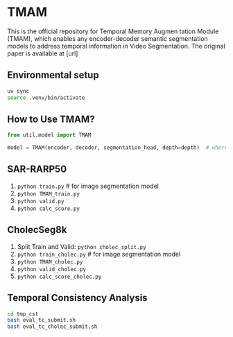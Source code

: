 # TMAM

This is the official repository for Temporal Memory Augmen
tation Module (TMAM), which enables any encoder-decoder semantic segmentation models to address temporal information in Video Segmentation. The original paper is available at [url]

## Environmental setup

```bash
uv sync
source .venv/bin/activate
```

## How to Use TMAM?

```python
from util.model import TMAM

model = TMAM(encoder, decoder, segmentation_head, depth=depth)  # where depth is the number of encoder block
```

## SAR-RARP50

1. `python train.py` # for image segmentation model
2. `python TMAM_train.py`
3. `python valid.py`
4. `python calc_score.py`

## CholecSeg8k

1. Split Train and Valid: `python cholec_split.py`
2. `python train_cholec.py` # for image segmentation model
3. `python TMAM_cholec.py`
4. `python valid_cholec.py`
5. `python calc_score_cholec.py`

## Temporal Consistency Analysis

```bash
cd tmp_cst
bash eval_tc_submit.sh
bash eval_tc_cholec_submit.sh
```